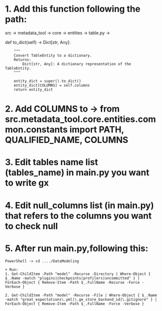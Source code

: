 # 1. Add this function following the path:
src -> metadata_tool -> core -> entities -> table.py ->

def to_dict(self) -> Dict[str, Any]:

        """
        Convert TableEntity to a dictionary.
        Returns:
            Dict[str, Any]: A dictionary representation of the TableEntity.
        """
        
        entity_dict = super().to_dict()
        entity_dict[COLUMNS] = self.columns
        return entity_dict
        
# 2. Add COLUMNS to -> from src.metadata_tool.core.entities.common.constants import PATH, QUALIFIED_NAME, COLUMNS

# 3. Edit tables name list (tables_name) in main.py you want to write gx

# 4. Edit null_columns list (in main.py) that refers to the columns you want to check null

# 5. After run main.py,following this:

    PowerShell -> cd ..../DataModeling
    
    + Run:
    1. Get-ChildItem -Path "model" -Recurse -Directory | Where-Object { $_.Name -match "plugins|checkpoints|profilers|uncommitted" } | ForEach-Object { Remove-Item -Path $_.FullName -Recurse -Force -Verbose }
    
    2. Get-ChildItem -Path "model" -Recurse -File | Where-Object { $_.Name -match "great_expectations\.yml|\.ge_store_backend_id|\.gitignore" } | ForEach-Object { Remove-Item -Path $_.FullName -Force -Verbose }
